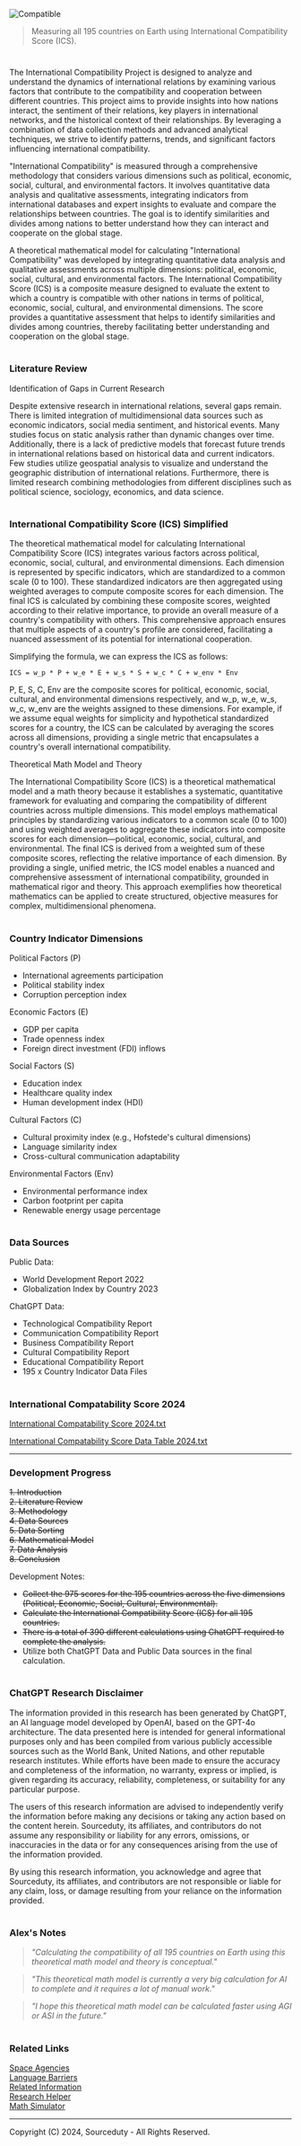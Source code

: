 ![Compatible](https://github.com/sourceduty/International_Compatibility/assets/123030236/f7b19bd8-9283-4dd8-98c8-31f93589efd9)

> Measuring all 195 countries on Earth using International Compatibility Score (ICS).

#

The International Compatibility Project is designed to analyze and understand the dynamics of international relations by examining various factors that contribute to the compatibility and cooperation between different countries. This project aims to provide insights into how nations interact, the sentiment of their relations, key players in international networks, and the historical context of their relationships. By leveraging a combination of data collection methods and advanced analytical techniques, we strive to identify patterns, trends, and significant factors influencing international compatibility.

"International Compatibility" is measured through a comprehensive methodology that considers various dimensions such as political, economic, social, cultural, and environmental factors. It involves quantitative data analysis and qualitative assessments, integrating indicators from international databases and expert insights to evaluate and compare the relationships between countries. The goal is to identify similarities and divides among nations to better understand how they can interact and cooperate on the global stage.

A theoretical mathematical model for calculating "International Compatibility" was developed by integrating quantitative data analysis and qualitative assessments across multiple dimensions: political, economic, social, cultural, and environmental factors. The International Compatibility Score (ICS) is a composite measure designed to evaluate the extent to which a country is compatible with other nations in terms of political, economic, social, cultural, and environmental dimensions. The score provides a quantitative assessment that helps to identify similarities and divides among countries, thereby facilitating better understanding and cooperation on the global stage.

#
### Literature Review

Identification of Gaps in Current Research

Despite extensive research in international relations, several gaps remain. There is limited integration of multidimensional data sources such as economic indicators, social media sentiment, and historical events. Many studies focus on static analysis rather than dynamic changes over time. Additionally, there is a lack of predictive models that forecast future trends in international relations based on historical data and current indicators. Few studies utilize geospatial analysis to visualize and understand the geographic distribution of international relations. Furthermore, there is limited research combining methodologies from different disciplines such as political science, sociology, economics, and data science.

#
### International Compatibility Score (ICS) Simplified

The theoretical mathematical model for calculating International Compatibility Score (ICS) integrates various factors across political, economic, social, cultural, and environmental dimensions. Each dimension is represented by specific indicators, which are standardized to a common scale (0 to 100). These standardized indicators are then aggregated using weighted averages to compute composite scores for each dimension. The final ICS is calculated by combining these composite scores, weighted according to their relative importance, to provide an overall measure of a country's compatibility with others. This comprehensive approach ensures that multiple aspects of a country's profile are considered, facilitating a nuanced assessment of its potential for international cooperation.

Simplifying the formula, we can express the ICS as follows:

`ICS = w_p * P + w_e * E + w_s * S + w_c * C + w_env * Env`

P, E, S, C, Env are the composite scores for political, economic, social, cultural, and environmental dimensions respectively, and w_p, w_e, w_s, w_c, w_env are the weights assigned to these dimensions. For example, if we assume equal weights for simplicity and hypothetical standardized scores for a country, the ICS can be calculated by averaging the scores across all dimensions, providing a single metric that encapsulates a country's overall international compatibility.

Theoretical Math Model and Theory

The International Compatibility Score (ICS) is a theoretical mathematical model and a math theory because it establishes a systematic, quantitative framework for evaluating and comparing the compatibility of different countries across multiple dimensions. This model employs mathematical principles by standardizing various indicators to a common scale (0 to 100) and using weighted averages to aggregate these indicators into composite scores for each dimension—political, economic, social, cultural, and environmental. The final ICS is derived from a weighted sum of these composite scores, reflecting the relative importance of each dimension. By providing a single, unified metric, the ICS model enables a nuanced and comprehensive assessment of international compatibility, grounded in mathematical rigor and theory. This approach exemplifies how theoretical mathematics can be applied to create structured, objective measures for complex, multidimensional phenomena.

#
### Country Indicator Dimensions

Political Factors (P)

- International agreements participation
- Political stability index
- Corruption perception index

Economic Factors (E)

- GDP per capita
- Trade openness index
- Foreign direct investment (FDI) inflows

Social Factors (S)

- Education index
- Healthcare quality index
- Human development index (HDI)

Cultural Factors (C)

- Cultural proximity index (e.g., Hofstede's cultural dimensions)
- Language similarity index
- Cross-cultural communication adaptability

Environmental Factors (Env)

- Environmental performance index
- Carbon footprint per capita
- Renewable energy usage percentage

#
### Data Sources

Public Data:

- World Development Report 2022
- Globalization Index by Country 2023

ChatGPT Data:

- Technological Compatibility Report
- Communication Compatibility Report
- Business Compatibility Report
- Cultural Compatibility Report
- Educational Compatibility Report
- 195 x Country Indicator Data Files

#
### International Compatability Score 2024

[International Compatability Score 2024.txt](https://github.com/sourceduty/International_Compatibility/files/15409255/International.Compatability.Score.2024.txt)

[International Compatability Score Data Table 2024.txt](https://github.com/sourceduty/International_Compatibility/files/15409257/International.Compatability.Score.Data.Table.2024.txt)

***

### Development Progress

~~1. Introduction~~
<br>
~~2. Literature Review~~
<br>
~~3. Methodology~~
<br>
~~4. Data Sources~~
<br>
~~5. Data Sorting~~
<br>
~~6. Mathematical Model~~
<br>
~~7. Data Analysis~~
<br>
~~8. Conclusion~~

Development Notes:

- ~~Collect the 975 scores for the 195 countries across the five dimensions (Political, Economic, Social, Cultural, Environmental).~~
- ~~Calculate the International Compatibility Score (ICS) for all 195 countries.~~
- ~~There is a total of 390 different calculations using ChatGPT required to complete the analysis.~~
- Utilize both ChatGPT Data and Public Data sources in the final calculation.

#
### ChatGPT Research Disclaimer

The information provided in this research has been generated by ChatGPT, an AI language model developed by OpenAI, based on the GPT-4o architecture. The data presented here is intended for general informational purposes only and has been compiled from various publicly accessible sources such as the World Bank, United Nations, and other reputable research institutes. While efforts have been made to ensure the accuracy and completeness of the information, no warranty, express or implied, is given regarding its accuracy, reliability, completeness, or suitability for any particular purpose.

The users of this research information are advised to independently verify the information before making any decisions or taking any action based on the content herein. Sourceduty, its affiliates, and contributors do not assume any responsibility or liability for any errors, omissions, or inaccuracies in the data or for any consequences arising from the use of the information provided.

By using this research information, you acknowledge and agree that Sourceduty, its affiliates, and contributors are not responsible or liable for any claim, loss, or damage resulting from your reliance on the information provided.

#
### Alex's Notes

> *"Calculating the compatibility of all 195 countries on Earth using this theoretical math model and theory is conceptual."*

> *"This theoretical math model is currently a very big calculation for AI to complete and it requires a lot of manual work."*

> *"I hope this theoretical math model can be calculated faster using AGI or ASI in the future."*

#
### Related Links

[Space Agencies](https://github.com/sourceduty/Space_Agencies)
<br>
[Language Barriers](https://github.com/sourceduty/Language_Barriers)
<br>
[Related Information](https://chatgpt.com/g/g-GBDORF9nD-related-information)
<br>
[Research Helper](https://chatgpt.com/g/g-4S9pOnFTb-research-helper)
<br>
[Math Simulator](https://chatgpt.com/g/g-zTaJwyddy-math-simulator)

***
Copyright (C) 2024, Sourceduty - All Rights Reserved.
